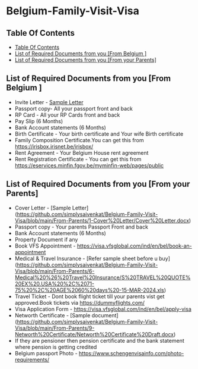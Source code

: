 # Belgium-Family-Visit-Visa

## Table Of Contents

- [Table Of Contents](#table-of-contents)
- [List of Required Documents from you [From Belgium ]](#List-of-Required-Documents-from-you)
- [List of Required Documents from you [From your Parents]](#List-of-Required-Documents-from-you)


## List of Required Documents from you [From Belgium ]
- Invite Letter - [Sample Letter](https://github.com/simplysaivenkat/Belgium-Family-Visit-Visa/blob/main/From-Belgium/1-Invite%20Letter/Invite%20Letter.docx)
- Passport copy- All your passport front and back
- RP Card - All your RP Cards front and back
- Pay Slip (6 Months)
- Bank Account statements (6 Months)
- Birth Certificate - Your birth certificate and Your wife Birth certificate
- Family Composition Certificate.You can get this from https://irisbox.irisnet.be/irisbox/ 
- Rent Agreement - Your Belgium House rent agreement 
- Rent Registration Certificate - You can get this from https://eservices.minfin.fgov.be/myminfin-web/pages/public 

## List of Required Documents from you [From your Parents]
- Cover Letter - [Sample Letter] (https://github.com/simplysaivenkat/Belgium-Family-Visit-Visa/blob/main/From-Parents/1-Cover%20Letter/Cover%20Letter.docx)
- Passport copy - Your parents Passport Front and back
- Bank Account statements (6 Months)
- Property Document if any
- Book VFS Appointment - https://visa.vfsglobal.com/ind/en/bel/book-an-appointment 
- Medical & Travel Insurance - [Refer sample sheet before u buy] (https://github.com/simplysaivenkat/Belgium-Family-Visit-Visa/blob/main/From-Parents/6-Medical%20%26%20Travel%20Insurance/S%20TRAVEL%20QUOTE%20EX%20.USA%20%2C%2071-75%20%2C%20AGE%2060%20days%20-15-MAR-2024.xls)
- Travel Ticket - Dont book flight ticket till your parents vist get approved.Book tickets via https://dummyflights.com/ 
- Visa Application Form - https://visa.vfsglobal.com/ind/en/bel/apply-visa 
- Networth Certificate - [Sample document] (https://github.com/simplysaivenkat/Belgium-Family-Visit-Visa/blob/main/From-Parents/9-Networth%20Certificate/Networth%20Certificate%20Draft.docx)
- If they are pensioner then pension certificate and the bank statement where pension is getting credited
- Belgium passport Photo - https://www.schengenvisainfo.com/photo-requirements/ 



